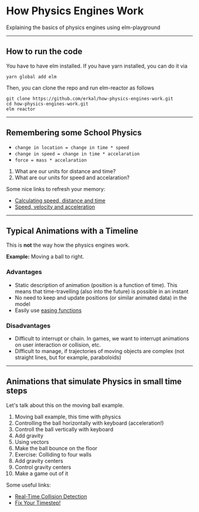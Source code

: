 # How Physics Engines Work

Explaining the basics of physics engines using elm-playground

---

## How to run the code

You have to have elm installed. If you have yarn installed, you can do it via

```
yarn global add elm
```

Then, you can clone the repo and run elm-reactor as follows

```
git clone https://github.com/erkal/how-physics-engines-work.git
cd how-physics-engines-work.git
elm reactor
```

---

## Remembering some School Physics

- `change in location = change in time * speed`
- `change in speed = change in time * accelaration`
- `force = mass * accelaration`

1. What are our units for distance and time?
2. What are our units for speed and accelaration?

Some nice links to refresh your memory:

- [Calculating speed, distance and time](https://www.bbc.co.uk/bitesize/topics/z83rkqt/articles/zhbtng8#:~:text=The%20formula%20speed%20%3D%20distance%20%C3%B7,distance%20%3D%20speed%20%C3%97%20time)
- [Speed, velocity and acceleration](https://www.bbc.co.uk/bitesize/guides/z3bqtfr/revision/3)

---

## Typical Animations with a Timeline

This is **not** the way how the physics engines work.

**Example:** Moving a ball to right.

### Advantages

- Static description of animation (position is a function of time). This means that time-travelling (also into the future) is possible in an instant
- No need to keep and update positions (or similar animated data) in the model
- Easily use [easing functions](https://easings.net/)

### Disadvantages

- Difficult to interrupt or chain. In games, we want to interrupt animations on user interaction or collision, etc.
- Difficult to manage, if trajectories of moving objects are complex (not straight lines, but for example, paraboloids)

---

## Animations that simulate Physics in small time steps

Let's talk about this on the moving ball example.

1. Moving ball example, this time with physics
2. Controlling the ball horizontally with keyboard (acceleration!)
3. Controll the ball vertically with keyboard
4. Add gravity
5. Using vectors
6. Make the ball bounce on the floor
7. Exercise: Colliding to four walls
8. Add gravity centers
9. Control gravity centers
10. Make a game out of it

Some useful links:

- [Real-Time Collision Detection](http://www.r-5.org/files/books/computers/algo-list/realtime-3d/Christer_Ericson-Real-Time_Collision_Detection-EN.pdf)
- [Fix Your Timestep!](https://gafferongames.com/post/fix_your_timestep/)
